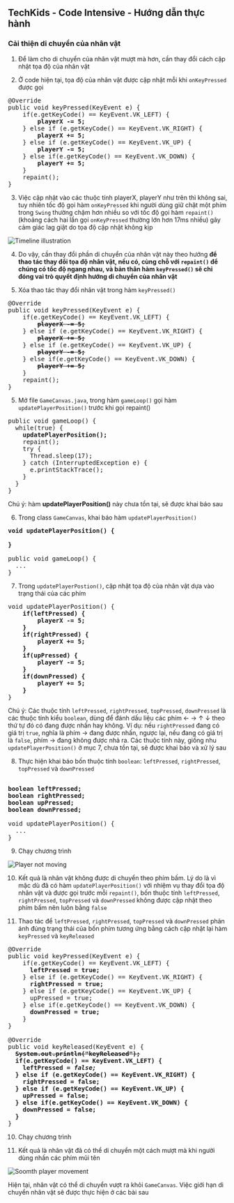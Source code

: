 ## TechKids - Code Intensive - Hướng dẫn thực hành
### Cải thiện di chuyển của nhân vật

1. Để làm cho di chuyển của nhân vật mượt mà hơn, cần thay đổi cách cập nhật tọa độ của nhân vật

2. Ở code hiện tại, tọa độ của nhân vật được cập nhật mỗi khi `onKeyPressed` được gọi

<pre>
@Override
public void keyPressed(KeyEvent e) {
    if(e.getKeyCode() == KeyEvent.VK_LEFT) {
        <b>playerX -= 5;</b>
    } else if (e.getKeyCode() == KeyEvent.VK_RIGHT) {
        <b>playerX += 5;</b>
    } else if (e.getKeyCode() == KeyEvent.VK_UP) {
        <b>playerY -= 5;</b>
    } else if(e.getKeyCode() == KeyEvent.VK_DOWN) {
        <b>playerY += 5;</b>
    }
    repaint();
}
</pre>

3. Việc cập nhật vào các thuộc tính playerX, playerY như trên thì không sai, tuy nhiên tốc độ gọi hàm `onKeyPressed` khi người dùng giữ chặt một phím trong `Swing` thường chậm hơn nhiều so với tốc độ gọi hàm `repaint()` (khoảng cách hai lần gọi `onKeyPressed` thường lớn hơn 17ms nhiều) gây cảm giác lag giật do tọa độ cập nhật không kịp

![Timeline illustration](images/better_player_movement/timeline_illustration.png)

4. Do vậy, cần thay đổi phần di chuyển của nhân vật này theo hướng __để thao tác thay đổi tọa độ nhân vật, nếu có, cùng chỗ với `repaint()` để chúng có tốc độ ngang nhau, và bản thân hàm `keyPressed()` sẽ chỉ đóng vai trò quyết định hướng di chuyển của nhân vật__

5. Xóa thao tác thay đổi nhân vật trong hàm `keyPressed()`

<pre>
@Override
public void keyPressed(KeyEvent e) {
    if(e.getKeyCode() == KeyEvent.VK_LEFT) {
        <b><s>playerX -= 5;</s></b>
    } else if (e.getKeyCode() == KeyEvent.VK_RIGHT) {
        <b><s>playerX += 5;</s></b>
    } else if (e.getKeyCode() == KeyEvent.VK_UP) {
        <b><s>playerY -= 5;</s></b>
    } else if(e.getKeyCode() == KeyEvent.VK_DOWN) {
        <b><s>playerY += 5;</s></b>
    }
    repaint();
}
</pre>

5. Mở file `GameCanvas.java`, trong hàm `gameLoop()` gọi hàm `updatePlayerPosition()` trước khi gọi repaint()

<pre>
public void gameLoop() {
  while(true) {
    <b>updatePlayerPosition();</b>
    repaint();
    try {
      Thread.sleep(17);
    } catch (InterruptedException e) {
      e.printStackTrace();
    }
  }
}
</pre>

Chú ý: hàm <b>updatePlayerPosition()</b> này chưa tồn tại, sẽ được khai báo sau

6. Trong class `GameCanvas`, khai báo hàm `updatePlayerPosition()`

<pre>
<b>void updatePlayerPosition() {

}</b>

public void gameLoop() {
  ...
}
</pre>

7. Trong `updatePlayerPostion()`, cập nhật tọa độ của nhân vật dựa vào trạng thái của các phím

<pre>
void updatePlayerPosition() {
    <b>if(leftPressed) {
        playerX -= 5;
    }
    if(rightPressed) {
        playerX += 5;
    }
    if(upPressed) {
        playerY -= 5;
    }
    if(downPressed) {
        playerY += 5;
    }</b>
}
</pre>

Chú ý: Các thuộc tính `leftPressed`, `rightPressed`, `topPressed`, `downPressed` là các thuộc tính kiểu `boolean`, dùng để đánh dấu liệu các phím &larr; &rarr; &uarr; &darr; theo thứ tự đó có đang được nhấn hay không. Ví dụ: nếu `rightPressed` đang có giá trị `true`, nghĩa là phím &rarr; đang được nhấn, ngược lại, nếu đang có giá trị là `false`, phím &rarr; đang không được nhả ra.
Các thuộc tính này, giống nhu `updatePlayerPosition()` ở mục 7, chưa tồn tại, sẽ được khai báo và xử lý sau

8. Thực hiện khai báo bốn thuộc tính `boolean`: `leftPressed`, `rightPressed`, `topPressed` và `downPressed`

<pre>
<b>
boolean leftPressed;
boolean rightPressed;
boolean upPressed;
boolean downPressed;
</b>
void updatePlayerPosition() {
  ...
}
</pre>

9. Chạy chương trình

![Player not moving](images/better_player_movement/player_not_moving.png)

10. Kết quả là nhân vật không được di chuyển theo phím bấm. Lý do là vì mặc dù đã có hàm `updatePlayerPosition()` với nhiệm vụ thay đổi tọa độ nhân vật và được gọi trước mỗi `repaint()`, bốn thuộc tính `leftPressed`, `rightPressed`, `topPressed` và `downPressed` không được cập nhật theo phím bấm nên luôn bằng `false`

9. Thao tác để `leftPressed`, `rightPressed`, `topPressed` và `downPressed` phản ánh đúng trạng thái của bốn phím tương ứng bằng cách cập nhật lại hàm `keyPressed` và `keyReleased`

<pre>
@Override
public void keyPressed(KeyEvent e) {
    if(e.getKeyCode() == KeyEvent.VK_LEFT) {
      <b>leftPressed = true;</b>
    } else if (e.getKeyCode() == KeyEvent.VK_RIGHT) {
      <b>rightPressed = true;</b>
    } else if (e.getKeyCode() == KeyEvent.VK_UP) {
      </b>upPressed = true;</b>
    } else if(e.getKeyCode() == KeyEvent.VK_DOWN) {
      <b>downPressed = true;</b>
    }
}

@Override
public void keyReleased(KeyEvent e) {
  <s><b>System.out.println("keyReleased");</b></s>
  <b>if(e.getKeyCode() == KeyEvent.VK_LEFT) {
    leftPressed = <i>false;</i>
  } else if (e.getKeyCode() == KeyEvent.VK_RIGHT) {
    rightPressed = false;
  } else if (e.getKeyCode() == KeyEvent.VK_UP) {
    upPressed = false;
  } else if(e.getKeyCode() == KeyEvent.VK_DOWN) {
    downPressed = false;
  }</b>
}
</pre>

10. Chạy chương trình

11. Kết quả là nhân vật đã có thể di chuyển một cách mượt mà khi người dùng nhấn các phím mũi tên

![Soomth player movement](images/better_player_movement/smooth_player_movement.gif)

Hiện tại, nhân vật có thể di chuyển vượt ra khỏi `GameCanvas`. Việc giới hạn di chuyển nhân vật sẽ được thực hiện ở các bài sau
